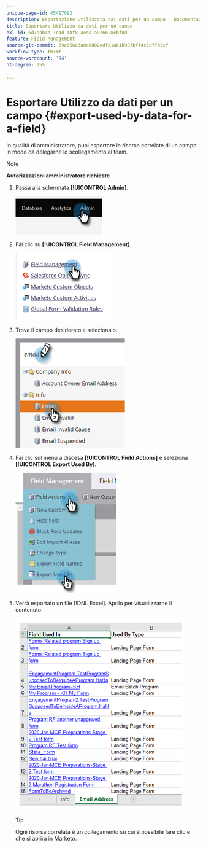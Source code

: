 ```yaml
---
unique-page-id: 45417092
description: Esportazione utilizzata dai dati per un campo - Documentazione Marketo - Documentazione del prodotto
title: Esportare Utilizzo da dati per un campo
exl-id: 6d7aab4d-1c4d-48f8-aeea-a926628ebf0d
feature: Field Management
source-git-commit: 09a656c3a0d0002edfa1a61b987bff4c1dff33cf
workflow-type: tm+mt
source-wordcount: '94'
ht-degree: 25%

---
```


# Esportare Utilizzo da dati per un campo {#export-used-by-data-for-a-field}

In qualità di amministratore, puoi esportare le risorse correlate di un campo in modo da delegarne lo scollegamento al team.

>[!NOTE]
>
>**Autorizzazioni amministratore richieste**

1. Passa alla schermata **[!UICONTROL Admin]**.

   ![](assets/export-used-by-data-for-a-field-1.png)

1. Fai clic su **[!UICONTROL Field Management]**.

   ![](assets/export-used-by-data-for-a-field-2.png)

1. Trova il campo desiderato e selezionalo.

   ![](assets/export-used-by-data-for-a-field-3.png)

1. Fai clic sul menu a discesa **[!UICONTROL Field Actions]** e seleziona **[!UICONTROL Export Used By]**.

   ![](assets/export-used-by-data-for-a-field-4.png)

1. Verrà esportato un file [!DNL Excel]. Aprilo per visualizzarne il contenuto.

   ![](assets/export-used-by-data-for-a-field-5.png)

   >[!TIP]
   >
   >Ogni risorsa correlata è un collegamento su cui è possibile fare clic e che si aprirà in Marketo.
